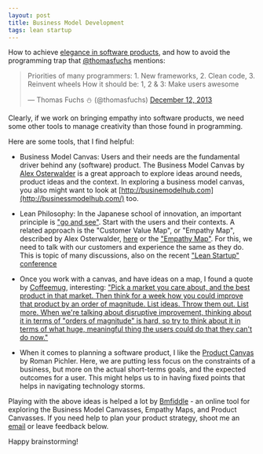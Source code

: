 ```yaml
---
layout: post
title: Business Model Development
tags: lean startup
---
```


How to achieve [elegance in software products](http://thinkingonthinking.com/Elegance-in-a-software-business/), and how to avoid the programming trap that [@thomasfuchs](https://twitter.com/thomasfuchs) mentions:

<blockquote class="twitter-tweet" lang="en"><p>Priorities of many programmers:&#10;1. New frameworks, 2. Clean code, 3. Reinvent wheels&#10;&#10;How it should be:&#10;1, 2 &amp; 3: Make users awesome</p>&mdash; Thomas Fuchs ⛄ (@thomasfuchs) <a href="https://twitter.com/thomasfuchs/statuses/411123286027026432">December 12, 2013</a></blockquote>
<script async src="//platform.twitter.com/widgets.js" charset="utf-8"></script>

Clearly, if we work on bringing empathy into software products, we need some other tools to manage creativity than those found in programming.

Here are some tools, that I find helpful:

* Business Model Canvas: Users and their needs are the fundamental driver behind any (software) product. The Business Model Canvas by [Alex Osterwalder](http://businessmodelalchemist.com/) is a great approach to explore ideas around needs, product ideas and the context. In exploring a business model canvas, you also might want to look at [http://businemodelhub.com](http://businessmodelhub.com/) too.

* Lean Philosophy: In the Japanese school of innovation, an important principle is ["go and see"](http://en.wikipedia.org/wiki/Genchi_Genbutsu). Start with the users and their contexts. A related approach is the "Customer Value Map", or "Empathy Map", described by Alex Osterwalder, [here](http://businessmodelalchemist.com/blog/2012/01/the-customer-value-canvas-v-0-8.html) or the ["Empathy Map"](http://www.gogamestorm.com/?p=42). For this, we need to talk with our customers and experience the same as they do. This is topic of many discussions, also on the recent ["Lean Startup" conference](http://www.skmurphy.com/blog/2013/12/14/lean-startup-conference-2013-roundup/)

* Once you work with a canvas, and have ideas on a map, I found a quote by [Coffeemug](https://github.com/coffeemug/), interesting: ["Pick a market you care about, and the best product in that market. Then think for a week how you could improve that product by an order of magnitude. List ideas. Throw them out. List more. When we're talking about disruptive improvement, thinking about it in terms of "orders of magnitude" is hard, so try to think about it in terms of what huge, meaningful thing the users could do that they can't do now."](https://news.ycombinator.com/item?id=2080727)

* When it comes to planning a software product, I like the [Product Canvas](http://www.romanpichler.com/blog/agile-product-innovation/the-product-canvas/) by Roman Pichler. Here, we are putting less focus on the constraints of a business, but more on the actual short-terms goals, and the expected outcomes for a user. This might helps us to in having fixed points that helps in navigating technology storms.

Playing with the above ideas is helped a lot by [Bmfiddle](http://bmfiddle.com/) - an online tool for exploring the Business Model Canvasses, Empathy Maps, and Product Canvasses. If you need help to plan your product strategy, shoot me an [email](mailto:mulder.patrick@gmail.com) or leave feedback below.

Happy brainstorming!



